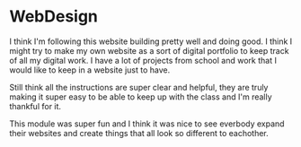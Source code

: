 # WebDesign
I think I'm following this website building pretty well and doing good. I think I might try to make my own website as a sort of digital portfolio to keep track of all my digital work. I have a lot of projects from school and work that I would like to keep in a website just to have.

Still think all the instructions are super clear and helpful, they are truly making it super easy to be able to keep up with the class and I'm really thankful for it.

This module was super fun and I think it was nice to see everbody expand their websites and create things that all look so different to eachother.
